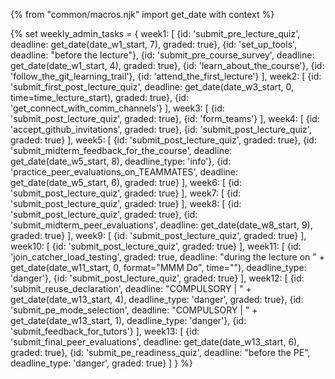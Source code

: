 {% from "common/macros.njk" import get_date with context %}

{% set weekly_admin_tasks = {
week1: [
  {id: 'submit_pre_lecture_quiz', deadline: get_date(date_w1_start, 7), graded: true},
  {id: 'set_up_tools', deadline: "before the lecture"},
  {id: 'submit_pre_course_survey', deadline: get_date(date_w1_start, 4), graded: true},
  {id: 'learn_about_the_course'},
  {id: 'follow_the_git_learning_trail'},
  {id: 'attend_the_first_lecture'}
],
week2: [
  {id: 'submit_first_post_lecture_quiz', deadline: get_date(date_w3_start, 0, time=time_lecture_start), graded: true},
  {id: 'get_connect_with_comm_channels'}
],
week3: [
  {id: 'submit_post_lecture_quiz', graded: true},
  {id: 'form_teams'}
],
week4: [
  {id: 'accept_github_invitations', graded: true},
  {id: 'submit_post_lecture_quiz', graded: true}
],
week5: [
  {id: 'submit_post_lecture_quiz', graded: true},
  {id: 'submit_midterm_feedback_for_the_course', deadline: get_date(date_w5_start, 8), deadline_type: 'info'},
  {id: 'practice_peer_evaluations_on_TEAMMATES', deadline: get_date(date_w5_start, 6), graded: true}
],
week6: [
  {id: 'submit_post_lecture_quiz', graded: true}
],
week7: [
  {id: 'submit_post_lecture_quiz', graded: true}
],
week8: [
  {id: 'submit_post_lecture_quiz', graded: true},
  {id: 'submit_midterm_peer_evaluations', deadline: get_date(date_w8_start, 9), graded: true}
],
week9: [
  {id: 'submit_post_lecture_quiz', graded: true}
],
week10: [
  {id: 'submit_post_lecture_quiz', graded: true}
],
week11: [
  {id: 'join_catcher_load_testing', graded: true, deadline: "during the lecture on " + get_date(date_w11_start, 0, format="MMM Do", time=""), deadline_type: 'danger'},
  {id: 'submit_post_lecture_quiz', graded: true}
],
week12: [
  {id: 'submit_reuse_declaration', deadline: "COMPULSORY | " + get_date(date_w13_start, 4), deadline_type: 'danger', graded: true},
  {id: 'submit_pe_mode_selection', deadline: "COMPULSORY | " + get_date(date_w13_start, 1), deadline_type: 'danger'},
  {id: 'submit_feedback_for_tutors'}
],
week13: [
  {id: 'submit_final_peer_evaluations', deadline: get_date(date_w13_start, 6), graded: true},
  {id: 'submit_pe_readiness_quiz', deadline: "before the PE", deadline_type: 'danger', graded: true}
]
} %}
